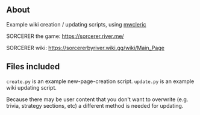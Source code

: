 ## About
Example wiki creation / updating scripts, using [mwcleric](https://github.com/RheingoldRiver/mwcleric)

SORCERER the game: https://sorcerer.river.me/

SORCERER wiki: https://sorcererbyriver.wiki.gg/wiki/Main_Page

## Files included

<code>create.py</code> is an example new-page-creation script.
<code>update.py</code> is an example wiki updating script.

Because there may be user content that you don't want to overwrite (e.g. trivia, strategy sections, etc) a different method is needed for updating.
